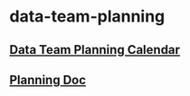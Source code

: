 # data-team-planning

## [Data Team Planning Calendar](https://virginiaequitycenter.github.io/data-team-planning/)

## [Planning Doc](https://docs.google.com/spreadsheets/d/1qYWZ4Xx7tQS382kgDpj3R9qnBK0c9reKzSvxTWB-yP8/edit#gid=2094035466)